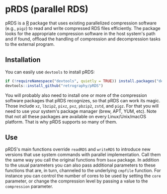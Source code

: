 # pRDS (parallel RDS)

pRDS is a [R](https://www.r-project.org) package that uses existing parallelized 
compression software (e.g., `pigz`) to read and write compressed RDS files 
efficiently. The package looks for the appropriate compression software in 
the host system's path and if found, offload the handling of compression and 
decompression tasks to the external program. 

## Installation

You can easily use `devtools` to install pRDS:

```R
if (!requireNamespace("devtools", quietly = TRUE)) install.packages("devtools")
devtools::install_github("retrography/pRDS")
```

You will probably also need to install one or more of the compression software
packages that pRDS recognizes, so that pRDS can work its magic. Those include 
`xz`, `lbzip2`, `pixz`, `pxz`, `pbzip2`, `zstd`, and `pigz`. For that you will 
need to use your system's package manager (brew, APT, YUM, etc). Note that not 
all these packages are available on every Linux/Unix/macOS platform. That is why 
pRDS supports so many of them.

## Use

pRDS's main functions override `readRDS` and `writeRDS` to introduce new 
versions that use system commands with parallel implementation. Call them the 
same way you call the original functions from `base` package. In addition to 
the usual parameters you can also pass additional parameters to these functions
that are, in turn, channeled to the underlying `cmpfile` function. For 
instance you can control the number of cores to be used by setting the `core`
parameter, or change the compression level by passing a value to the
`compression` parameter.


